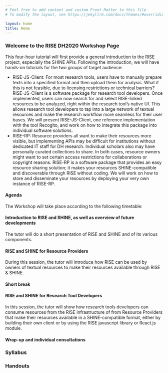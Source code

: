 ```yaml
---
# Feel free to add content and custom Front Matter to this file.
# To modify the layout, see https://jekyllrb.com/docs/themes/#overriding-theme-defaults

layout: home
title: Home
---
```

### Welcome to the RISE DH2020 Workshop Page

This four-hour tutorial will first provide a general introduction to the RISE project, especially the SHINE APIs. 
Following the introduction, we will have hands-on tutorials for the two groups of target audience:

- RISE-JS-Client: For most research tools, users have to manually prepare texts into a specified format and then upload them for analysis. What if this is not feasible, due to licensing restrictions or technical barriers? RISE-JS-Client is a software package for research tool developers. Once implemented, users can now search for and select RISE-linked resources to be analyzed, right within the research tool’s native UI. This allows research tool developers to tap into a large network of textual resources and make the research workflow more seamless for their user bases. We will present RISE-JS-Client, one reference implementation with the tool Recogito,  and work on how to integrate this package into individual software solutions.
- RISE-RP: Resource providers all want to make their resources more visible, but implementing APIs may be difficult for institutions without dedicated IT staff for DH research. Individual scholars also may have personally curated collections to share. In both cases, resource owners might want to set certain access restrictions for collaborations or copyright reasons. RISE-RP is a software package that provides an easy resource sharing solution; it makes your resources SHINE-compatible and discoverable through RISE without coding. We will work on how to store and disseminate your resources by deploying your very own instance of RISE-RP.

#### Agenda
The Workshop will take place according to the following timetable:

#### Introduction to RISE and SHINE, as well as overview of future developments
The tutor will do a short presentation of RISE and SHINE and of its various components.
#### RISE and SHINE for Resource Providers
During this session, the tutor will introduce how RISE can be used by owners of textual resources to make their resources available through RISE & SHINE.
#### Short break
#### RISE and SHINE for Research Tool Developers
In this session, the tutor will show how research tools developers can consume resources from the RISE infrastructure of from Resource Providers that make their resources available in a SHINE-compatible format, either by building their own client or by using the RISE javascript library or React.js module.
#### Wrap-up and individual consultations

### Syllabus

### Handouts
